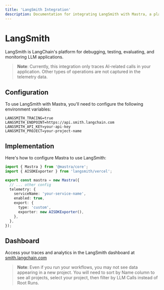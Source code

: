 ```yaml
---
title: 'LangSmith Integration'
description: Documentation for integrating LangSmith with Mastra, a platform for debugging, testing, evaluating, and monitoring LLM applications.
---
```


# LangSmith

LangSmith is LangChain's platform for debugging, testing, evaluating, and monitoring LLM applications.

> **Note**: Currently, this integration only traces AI-related calls in your application. Other types of operations are not captured in the telemetry data.

## Configuration

To use LangSmith with Mastra, you'll need to configure the following environment variables:

```env
LANGSMITH_TRACING=true
LANGSMITH_ENDPOINT=https://api.smith.langchain.com
LANGSMITH_API_KEY=your-api-key
LANGSMITH_PROJECT=your-project-name
```

## Implementation

Here's how to configure Mastra to use LangSmith:

```typescript
import { Mastra } from '@mastra/core';
import { AISDKExporter } from 'langsmith/vercel';

export const mastra = new Mastra({
  // ... other config
  telemetry: {
    serviceName: 'your-service-name',
    enabled: true,
    export: {
      type: 'custom',
      exporter: new AISDKExporter(),
    },
  },
});
```

## Dashboard

Access your traces and analytics in the LangSmith dashboard at [smith.langchain.com](https://smith.langchain.com)

> **Note**: Even if you run your workflows, you may not see data appearing in a new project. You will need to sort by Name column to see all projects, select your project, then filter by LLM Calls instead of Root Runs.
